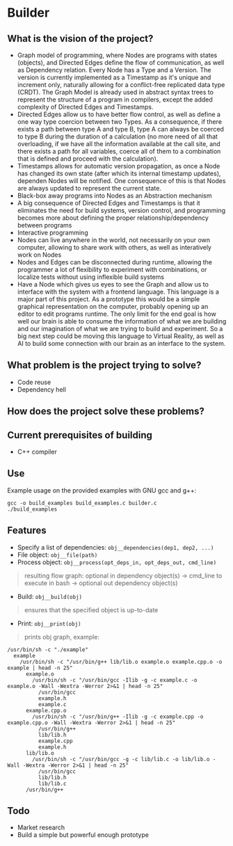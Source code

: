 # Builder

## What is the vision of the project?
* Graph model of programming, where Nodes are programs with states (objects), and Directed Edges define the flow of communication, as well as Dependency relation. Every Node has a Type and a Version. The version is currently implemented as a Timestamp as it's unique and increment only, naturally allowing for a conflict-free replicated data type (CRDT). The Graph Model is already used in abstract syntax trees to represent the structure of a program in compilers, except the added complexity of Directed Edges and Timestamps. 
* Directed Edges allow us to have better flow control, as well as define a one way type coercion between two Types. As a consequence, if there exists a path between type A and type B, type A can always be coerced to type B during the duration of a calculation (no more need of all that overloading, if we have all the information available at the call site, and there exists a path for all variables, coerce all of them to a combination that is defined and proceed with the calculation).
* Timestamps allows for automatic version propagation, as once a Node has changed its own state (after which its internal timestamp updates), dependen Nodes will be notified. One consequence of this is that Nodes are always updated to represent the current state.
* Black-box away programs into Nodes as an Abstraction mechanism
* A big consequence of Directed Edges and Timestamps is that it eliminates the need for build systems, version control, and programming becomes more about defining the proper relationship/dependency between programs
* Interactive programming 
* Nodes can live anywhere in the world, not necessarily on your own computer, allowing to share work with others, as well as interatively work on Nodes
* Nodes and Edges can be disconnected during runtime, allowing the programmer a lot of flexibility to experiment with combinations, or localize tests without using inflexible build systems
* Have a Node which gives us eyes to see the Graph and allow us to interface with the system with a frontend language. This language is a major part of this project. As a prototype this would be a simple graphical representation on the computer, probably opening up an editor to edit programs runtime. The only limit for the end goal is how well our brain is able to consume the information of what we are building and our imagination of what we are trying to build and experiment. So a big next step could be moving this language to Virtual Reality, as well as AI to build some connection with our brain as an interface to the system.

## What problem is the project trying to solve?
* Code reuse
* Dependency hell

## How does the project solve these problems?

## Current prerequisites of building
* C++ compiler

## Use
Example usage on the provided examples with GNU gcc and g++:

```
gcc -o build_examples build_examples.c builder.c
./build_examples
```

## Features
* Specify a list of dependencies: `obj__dependencies(dep1, dep2, ...)`
* File object: `obj__file(path)`
* Process object: `obj__process(opt_deps_in, opt_deps_out, cmd_line)`
> resulting flow graph: optional in dependency object(s) -> cmd_line to execute in bash -> optional out dependency object(s)
* Build: `obj__build(obj)`
> ensures that the specified object is up-to-date
* Print: `obj__print(obj)`
> prints obj graph, example:
```
/usr/bin/sh -c "./example"
  example
    /usr/bin/sh -c "/usr/bin/g++ lib/lib.o example.o example.cpp.o -o example | head -n 25"
      example.o
        /usr/bin/sh -c "/usr/bin/gcc -Ilib -g -c example.c -o example.o -Wall -Wextra -Werror 2>&1 | head -n 25"
          /usr/bin/gcc
          example.h
          example.c
      example.cpp.o
        /usr/bin/sh -c "/usr/bin/g++ -Ilib -g -c example.cpp -o example.cpp.o -Wall -Wextra -Werror 2>&1 | head -n 25"
          /usr/bin/g++
          lib/lib.h
          example.cpp
          example.h
      lib/lib.o
        /usr/bin/sh -c "/usr/bin/gcc -g -c lib/lib.c -o lib/lib.o -Wall -Wextra -Werror 2>&1 | head -n 25"
          /usr/bin/gcc
          lib/lib.h
          lib/lib.c
      /usr/bin/g++
```

## Todo
* Market research
* Build a simple but powerful enough prototype


